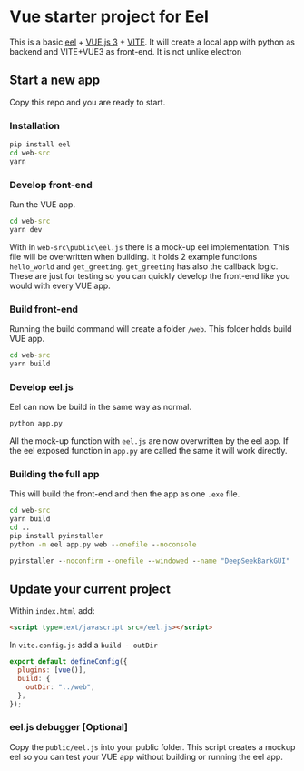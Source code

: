# Vue starter project for Eel

This is a basic [eel](https://github.com/python-eel/Eel) + [VUE.js 3](https://vuejs.org/) + [VITE](https://vitejs.dev/). It will create a local app with python as backend and VITE+VUE3 as front-end.
It is not unlike electron

## Start a new app

Copy this repo and you are ready to start.

### Installation

```cmd
pip install eel
cd web-src
yarn
```

### Develop front-end

Run the VUE app.

```cmd
cd web-src
yarn dev
```

With in `web-src\public\eel.js` there is a mock-up eel implementation. This file will be overwritten when building.
It holds 2 example functions `hello_world` and `get_greeting`.
`get_greeting` has also the callback logic.
These are just for testing so you can quickly develop the front-end like you would with every VUE app.

### Build front-end

Running the build command will create a folder `/web`. This folder holds build VUE app.

```cmd
cd web-src
yarn build
```

### Develop eel.js

Eel can now be build in the same way as normal.

```cmd
python app.py
```

All the mock-up function with `eel.js` are now overwritten by the eel app.
If the eel exposed function in `app.py` are called the same it will work directly.

### Building the full app

This will build the front-end and then the app as one `.exe` file.

```cmd
cd web-src
yarn build
cd ..
pip install pyinstaller
python -m eel app.py web --onefile --noconsole
```

```cmd
pyinstaller --noconfirm --onefile --windowed --name "DeepSeekBarkGUI"
```

## Update your current project

Within `index.html` add:

```html
<script type=text/javascript src=/eel.js></script>
```

In `vite.config.js` add a `build - outDir`

```js
export default defineConfig({
  plugins: [vue()],
  build: {
    outDir: "../web",
  },
});
```

### eel.js debugger [Optional]

Copy the `public/eel.js` into your public folder.
This script creates a mockup eel so you can test your VUE app without building or running the eel app.
